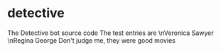 # detective
The Detective bot source code
The test entries are \nVeronica Sawyer \nRegina George
Don't judge me, they were good movies
